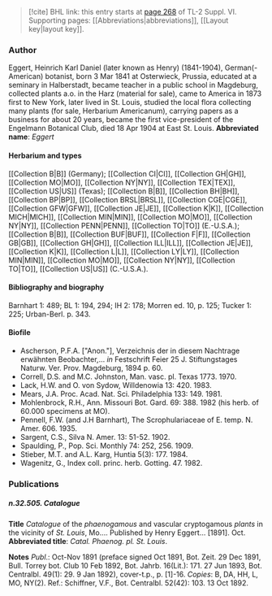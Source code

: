 > [!cite] BHL link: this entry starts at [page 268](https://www.biodiversitylibrary.org/page/33260256) of TL-2 Suppl. VI.
> Supporting pages: [[Abbreviations|abbreviations]], [[Layout key|layout key]].

### Author

Eggert, Heinrich Karl Daniel (later known as Henry) (1841-1904), German(-American) botanist, born 3 Mar 1841 at Osterwieck, Prussia, educated at a seminary in Halberstadt, became teacher in a public school in Magdeburg, collected plants a.o. in the Harz (material for sale), came to America in 1873 first to New York, later lived in St. Louis, studied the local flora collecting many plants (for sale, Herbarium Americanum), carrying papers as a business for about 20 years, became the first vice-president of the Engelmann Botanical Club, died 18 Apr 1904 at East St. Louis. 
**Abbreviated name**: *Eggert*

#### Herbarium and types

[[Collection B|B]] (Germany); [[Collection CI|CI]], [[Collection GH|GH]], [[Collection MO|MO]], [[Collection NY|NY]], [[Collection TEX|TEX]], [[Collection US|US]] (Texas); [[Collection B|B]], [[Collection BH|BH]], [[Collection BP|BP]], [[Collection BRSL|BRSL]], [[Collection CGE|CGE]], [[Collection GFW|GFW]], [[Collection JE|JE]], [[Collection K|K]], [[Collection MICH|MICH]], [[Collection MIN|MIN]], [[Collection MO|MO]], [[Collection NY|NY]], [[Collection PENN|PENN]], [[Collection TO|TO]] (E.-U.S.A.); [[Collection B|B]], [[Collection BUF|BUF]], [[Collection F|F]], [[Collection GB|GB]], [[Collection GH|GH]], [[Collection ILL|ILL]], [[Collection JE|JE]], [[Collection K|K]], [[Collection L|L]], [[Collection LY|LY]], [[Collection MIN|MIN]], [[Collection MO|MO]], [[Collection NY|NY]], [[Collection TO|TO]], [[Collection US|US]] (C.-U.S.A.).

#### Bibliography and biography

Barnhart 1: 489; BL 1: 194, 294; IH 2: 178; Morren ed. 10, p. 125; Tucker 1: 225; Urban-Berl. p. 343.

#### Biofile

- Ascherson, P.F.A. \["Anon."\], Verzeichnis der in diesem Nachtrage erwähnten Beobachter,... *in* Festschrift Feier 25 J. Stiftungstages Naturw. Ver. Prov. Magdeburg, 1894 p. 60.
- Correll, D.S. and M.C. Johnston, Man. vasc. pl. Texas 1773. 1970.
- Lack, H.W. and O. von Sydow, Willdenowia 13: 420. 1983.
- Mears, J.A. Proc. Acad. Nat. Sci. Philadelphia 133: 149. 1981.
- Mohlenbrock, R.H., Ann. Missouri Bot. Gard. 69: 388. 1982 (his herb. of 60.000 specimens at MO).
- Pennell, F.W. (and J.H Barnhart), The Scrophulariaceae of E. temp. N. Amer. 606. 1935.
- Sargent, C.S., Silva N. Amer. 13: 51-52. 1902.
- Spaulding, P., Pop. Sci. Monthly 74: 252, 256. 1909.
- Stieber, M.T. and A.L. Karg, Huntia 5(3): 177. 1984.
- Wagenitz, G., Index coll. princ. herb. Gotting. 47. 1982.

### Publications

##### n.32.505. Catalogue

**Title**
*Catalogue* of the *phaenogamous* and vascular cryptogamous *plants* in the vicinity of *St. Louis*, Mo.... Published by Henry Eggert... \[1891\]. Oct.
**Abbreviated title**: *Catal. Phaenog. pl. St. Louis*.

**Notes**
*Publ*.: Oct-Nov 1891 (preface signed Oct 1891, Bot. Zeit. 29 Dec 1891, Bull. Torrey bot. Club 10 Feb 1892, Bot. Jahrb. 16(Lit.): 171. 27 Jun 1893, Bot. Centralbl. 49(1): 29. 9 Jan 1892), cover-t.p., p. \[1\]-16. *Copies*: B, DA, HH, L, MO, NY(2).
Ref.: Schiffner, V.F., Bot. Centralbl. 52(42): 103. 13 Oct 1892.

